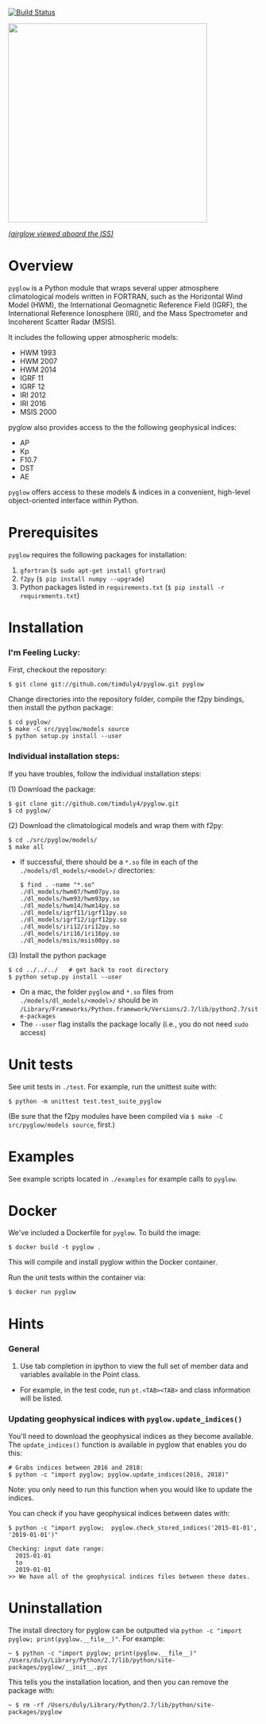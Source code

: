 [![Build Status](https://semaphoreci.com/api/v1/timduly4/pyglow-2/branches/docker-mods/badge.svg)](https://semaphoreci.com/timduly4/pyglow-2)

<img src="./logo.png" width="400">

[_(airglow viewed aboard the ISS)_](http://en.wikipedia.org/wiki/File:Cupola_above_the_darkened_Earth.jpg)

# Overview

`pyglow` is a Python module that wraps several upper atmosphere climatological models written in FORTRAN, such as the Horizontal Wind Model (HWM), the International Geomagnetic Reference Field (IGRF), the International Reference Ionosphere (IRI), and the Mass Spectrometer and Incoherent Scatter Radar (MSIS).

It includes the following upper atmospheric models:

  * HWM 1993
  * HWM 2007
  * HWM 2014
  * IGRF 11
  * IGRF 12
  * IRI 2012
  * IRI 2016
  * MSIS 2000

pyglow also provides access to the the following geophysical indices:
  * AP
  * Kp
  * F10.7
  * DST
  * AE

`pyglow` offers access to these models & indices in a convenient, high-level object-oriented interface within Python.

# Prerequisites

`pyglow` requires the following packages for installation:

1. `gfortran` (`$ sudo apt-get install gfortran`)
2. `f2py` (`$ pip install numpy --upgrade`)
3. Python packages listed in `requirements.txt` (`$ pip install -r requirements.txt`)

# Installation

### I'm Feeling Lucky:

First, checkout the repository:

```
$ git clone git://github.com/timduly4/pyglow.git pyglow
```

Change directories into the repository folder, compile the f2py bindings, then install the python package:
```
$ cd pyglow/
$ make -C src/pyglow/models source
$ python setup.py install --user
```

### Individual installation steps:

If you have troubles, follow the individual installation steps:

(1) Download the package:
```
$ git clone git://github.com/timduly4/pyglow.git
$ cd pyglow/
```

(2) Download the climatological models and wrap them with f2py:
```
$ cd ./src/pyglow/models/
$ make all
```
  * If successful, there should be a `*.so` file in each of the `./models/dl_models/<model>/` directories:

    ```
    $ find . -name "*.so"
    ./dl_models/hwm07/hwm07py.so
    ./dl_models/hwm93/hwm93py.so
    ./dl_models/hwm14/hwm14py.so
    ./dl_models/igrf11/igrf11py.so
    ./dl_models/igrf12/igrf12py.so
    ./dl_models/iri12/iri12py.so
    ./dl_models/iri16/iri16py.so
    ./dl_models/msis/msis00py.so
    ```

(3) Install the python package
```
$ cd ../../../   # get back to root directory
$ python setup.py install --user
```
  * On a mac, the folder `pyglow` and `*.so` files from `./models/dl_models/<model>/` should be in `/Library/Frameworks/Python.framework/Versions/2.7/lib/python2.7/site-packages`
  * The `--user` flag installs the package locally (i.e., you do not need `sudo` access)

# Unit tests

See unit tests in `./test`.  For example, run the unittest suite with:

`$ python -m unittest test.test_suite_pyglow`

(Be sure that the f2py modules have been compiled via `$ make -C src/pyglow/models source`, first.)

# Examples

See example scripts located in `./examples` for example calls to `pyglow`.

# Docker

We've included a Dockerfile for `pyglow`.  To build the image:

`$ docker build -t pyglow .`

This will compile and install pyglow within the Docker container.

Run the unit tests within the container via:

`$ docker run pyglow`

# Hints

### General
1. Use tab completion in ipython to view the full set of member data and variables available in the Point class.
  * For example, in the test code, run `pt.<TAB><TAB>` and class information will be listed.

### Updating geophysical indices with `pyglow.update_indices()`
You'll need to download the geophysical indices as they become available.  The `update_indices()` function is available in pyglow that enables you do this:

```
# Grabs indices between 2016 and 2018:
$ python -c "import pyglow; pyglow.update_indices(2016, 2018)"
```

Note: you only need to run this function when you would like to update the indices.

You can check if you have geophysical indices between dates with:
```
$ python -c "import pyglow;  pyglow.check_stored_indices('2015-01-01', '2019-01-01')"

Checking: input date range:
  2015-01-01
  to
  2019-01-01
>> We have all of the geophysical indices files between these dates.
```

# Uninstallation

The install directory for pyglow can be outputted via `python -c "import pyglow; print(pyglow.__file__)"`.  For example:
```
~ $ python -c "import pyglow; print(pyglow.__file__)"
/Users/duly/Library/Python/2.7/lib/python/site-packages/pyglow/__init__.pyc
```
This tells you the installation location, and then you can remove the package with:
```
~ $ rm -rf /Users/duly/Library/Python/2.7/lib/python/site-packages/pyglow
```
